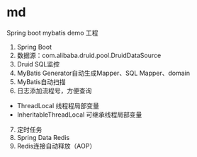 # md
Spring boot mybatis demo 工程

1. Spring Boot
2. 数据源：com.alibaba.druid.pool.DruidDataSource
3. Druid SQL监控
4. MyBatis Generator自动生成Mapper、SQL Mapper、domain
5. MyBatis自动扫描
6. 日志添加流程号，方便查询
  - ThreadLocal 线程程局部变量
  - InheritableThreadLocal 可继承线程局部变量
7. 定时任务 
8. Spring Data Redis
9. Redis连接自动释放（AOP）


